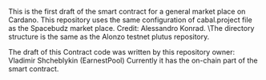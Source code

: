 This is the first draft of the smart contract for a general market place on Cardano. 
This repository uses the same configuration of cabal.project file as the Spacebudz market place. Credit: Alessandro Konrad.
\The directory structure is the same as the Alonzo testnet plutus repository.

The draft of this Contract code was written by this repository owner: Vladimir Shcheblykin (EarnestPool)
Currently it has the on-chain part of the smart contract. 
